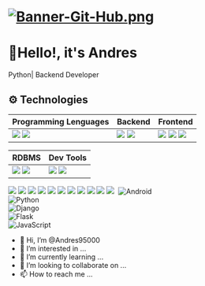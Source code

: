# [![Banner-Git-Hub.png](https://i.postimg.cc/wBg0W5kp/Banner-Git-Hub.png)](https://postimg.cc/QFYQCTP4)

# 👋Hello!, it's Andres

Python| Backend Developer

## ⚙ Technologies

|Programming Lenguages|Backend|Frontend|
|---|---|---|
|<img src="https://img.shields.io/badge/Python-323330?style=for-the-badge&logo=python"/> <img src="https://img.shields.io/badge/JavaScript-323330?style=for-the-badge&logo=javascript&logoColor=F7DF1E"/>|<img src="https://img.shields.io/badge/Django-146C00?style=for-the-badge&logo=django"/> <img src="https://img.shields.io/badge/Flask-323330?style=for-the-badge&logo=flask&logoColor=FFFFFF"/>|<img src="https://img.shields.io/badge/HTML5-E34F26?style=for-the-badge&logo=html5&logoColor=FFFFFF"/> <img src="https://img.shields.io/badge/CSS3-1572B6?style=for-the-badge&logo=css3&logoColor=FFFFFF"/> <img src="https://img.shields.io/badge/Bootstrap-323330?style=for-the-badge&logo=bootstrap&Color=FFFFFF"/>|

|RDBMS|Dev Tools|
|---|---|
|<img src="https://img.shields.io/badge/PostgreSQL-316192?style=for-the-badge&logo=postgresql&logoColor=FFFFFF"/> <img src="https://img.shields.io/badge/SQLite-005694?style=for-the-badge&logo=sqlite&logoColor=FFFFFF"/>|<img src="https://img.shields.io/badge/GIT-E44C30?style=for-the-badge&logo=git&logoColor=FFFFFF"/> <img src="https://img.shields.io/badge/Visual%20Studio%20Code-0078d7?style=for-the-badge&logo=visual-studio-code&logoColor=FFFFFF"/>|

<img src="https://img.shields.io/badge/Python-323330?style=for-the-badge&logo=python&logoColor=008BFF"/> <img src="https://img.shields.io/badge/Django-146C00?style=for-the-badge&logo=django&logoColor=000000"/>
<img src="https://img.shields.io/badge/Flask-323330?style=for-the-badge&logo=flask&logoColor=FFFFFF"/>
<img src="https://img.shields.io/badge/PostgreSQL-316192?style=for-the-badge&logo=postgresql&logoColor=FFFFFF"/>
<img src="https://img.shields.io/badge/SQLite-005694?style=for-the-badge&logo=sqlite&logoColor=FFFFFF"/>
<img src="https://img.shields.io/badge/HTML5-E34F26?style=for-the-badge&logo=html5&logoColor=FFFFFF"/>
<img src="https://img.shields.io/badge/CSS3-1572B6?style=for-the-badge&logo=css3&logoColor=FFFFFF"/>
<img src="https://img.shields.io/badge/JavaScript-323330?style=for-the-badge&logo=javascript&logoColor=F7DF1E"/>
<img src="https://img.shields.io/badge/GIT-E44C30?style=for-the-badge&logo=git&logoColor=FFFFFF"/>
<img src="https://img.shields.io/badge/Visual%20Studio%20Code-0078d7?style=for-the-badge&logo=visual-studio-code&logoColor=FFFFFF"/>
<img src="https://img.shields.io/badge/Bootstrap-3DOC84?style=for-the-badge&logo=bootstrap&Color=FFFFFF&labelColor=101010"/>
<img src=""/>
![Android](https://img.shields.io/badge/Android-3DOC84?style=for-the-badge&logo=android&logoColor=white&labelColor=101010)</br>
![Python](https://img.shields.io/badge/Python-196F9B?style=for-the-badge&logo=python&logoColor=FFFFFF&labelColor=101010)</br>
![Django](https://img.shields.io/badge/Django-146C00?style=for-the-badge&logo=django&logoColor=FFFFFF&labelColor=101010)</br>
![Flask](https://img.shields.io/badge/Flask-323330?style=for-the-badge&logo=flask&logoColor=FFFFFF&labelColor=101010)</br>
![JavaScript](https://img.shields.io/badge/JavaScript-F7DF1E?style=for-the-badge&logo=javaScript&logoColor=FFFFFF&labelColor=101010)</br>

- 👋 Hi, I’m @Andres95000
- 👀 I’m interested in ...
- 🌱 I’m currently learning ...
- 💞️ I’m looking to collaborate on ...
- 📫 How to reach me ...

<!---
Andres95000/Andres95000 is a ✨ special ✨ repository because its `README.md` (this file) appears on your GitHub profile.
You can click the Preview link to take a look at your changes.
--->
